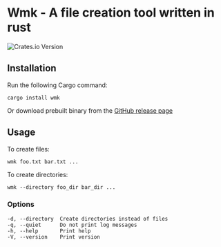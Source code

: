 # Wmk - A file creation tool written in rust

![Crates.io Version](https://img.shields.io/crates/v/wmk)

## Installation
Run the following Cargo command:
```console
cargo install wmk
```
Or download prebuilt binary from the [GitHub release page](https://github.com/p1486/wmk/releases)

## Usage
To create files:
```console
wmk foo.txt bar.txt ...
```

To create directories:
```console
wmk --directory foo_dir bar_dir ...
```

### Options
```console
-d, --directory  Create directories instead of files
-q, --quiet      Do not print log messages
-h, --help       Print help
-V, --version    Print version
```
